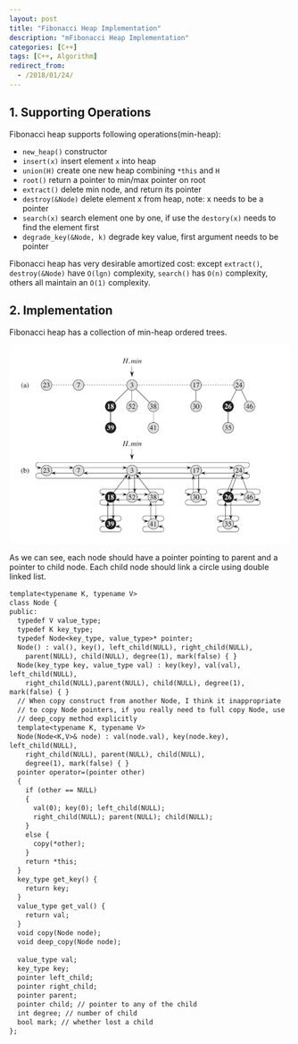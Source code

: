 ```yaml
---
layout: post
title: "Fibonacci Heap Implementation"
description: "mFibonacci Heap Implementation"
categories: [C++]
tags: [C++, Algorithm]
redirect_from:
  - /2018/01/24/
---
```


## 1. Supporting Operations
Fibonacci heap supports following operations(min-heap):

 - `new_heap()` constructor
 - `insert(x)` insert element `x` into heap
 - `union(H)` create one new heap combining `*this` and `H`
 - `root()` return a pointer to min/max pointer on root
 - `extract()` delete min node, and return its pointer
 - `destroy(&Node)` delete element x from heap, note: x needs to be a pointer 
 - `search(x)` search element one by one, if use the `destory(x)` needs to find the element first
 - `degrade_key(&Node, k)` degrade key value, first argument needs to be pointer

 Fibonacci heap has very desirable amortized cost: except `extract()`, `destroy(&Node)` have `O(lgn)` complexity, `search()` has `O(n)` complexity, others all maintain an `O(1)` complexity.

## 2. Implementation
Fibonacci heap has a collection of min-heap ordered trees. 

![Fibonacci1](https://raw.githubusercontent.com/Aperjump/Aperjump.github.io/master/_picture/2018-01-25-Fibonacci_Heap/Fibonacci1.PNG)

As we can see, each node should have a pointer pointing to parent and a pointer to child node. Each child node should link a circle using double linked list. 

```
template<typename K, typename V>
class Node {
public:
  typedef V value_type;
  typedef K key_type;
  typedef Node<key_type, value_type>* pointer;
  Node() : val(), key(), left_child(NULL), right_child(NULL),
    parent(NULL), child(NULL), degree(1), mark(false) { }
  Node(key_type key, value_type val) : key(key), val(val), left_child(NULL), 
    right_child(NULL),parent(NULL), child(NULL), degree(1), mark(false) { }
  // When copy construct from another Node, I think it inappropriate 
  // to copy Node pointers, if you really need to full copy Node, use 
  // deep_copy method explicitly
  template<typename K, typename V>
  Node(Node<K,V>& node) : val(node.val), key(node.key), left_child(NULL),
    right_child(NULL), parent(NULL), child(NULL),
    degree(1), mark(false) { }
  pointer operator=(pointer other)
  {
    if (other == NULL)
    {
      val(0); key(0); left_child(NULL);
      right_child(NULL); parent(NULL); child(NULL);
    }
    else {
      copy(*other);
    }
    return *this;
  }
  key_type get_key() {
    return key;
  }
  value_type get_val() {
    return val;
  }
  void copy(Node node);
  void deep_copy(Node node);

  value_type val;
  key_type key;
  pointer left_child;
  pointer right_child;
  pointer parent;
  pointer child; // pointer to any of the child
  int degree; // number of child
  bool mark; // whether lost a child
};
```
